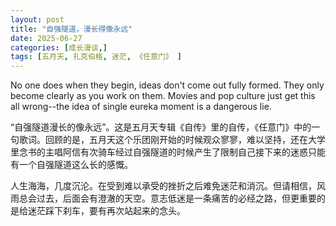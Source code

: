 ```yaml
---
layout: post
title: "自强隧道，漫长得像永远"
date: 2025-06-27
categories: [成长漫谈,]
tags: [五月天, 扎克伯格, 迷茫, 《任意门》 ]
---
```


No one does when they begin, ideas don't come out fully formed. They only become clearly as you work on them. Movies and pop culture just get this all wrong--the idea of single eureka moment is a dangerous lie.

“自强隧道漫长的像永远”。这是五月天专辑《自传》里的自传，《任意门》中的一句歌词。回顾的是，五月天这个乐团刚开始的时候观众寥寥，难以坚持，还在大学里念书的主唱阿信有次骑车经过自强隧道的时候产生了限制自己接下来的迷惑只能有一个自强隧道这么长的感慨。

人生海海，几度沉沦。在受到难以承受的挫折之后难免迷茫和消沉。但请相信，风雨总会过去，后面会有澄澈的天空。意志低迷是一条痛苦的必经之路，但更重要的是给迷茫踩下刹车，要有再次站起来的念头。

